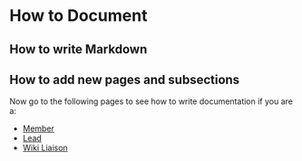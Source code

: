 # How to Document 

## How to write Markdown

## How to add new pages and subsections

Now go to the following pages to see how to write documentation if you are a:
- [Member](./documentation/member.md)
- [Lead](./documentation/lead.md)
- [Wiki Liaison](./documentation/liaison.md)